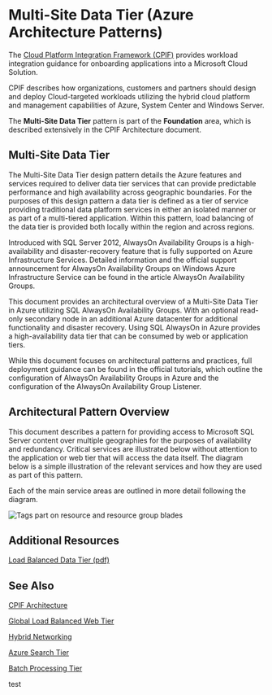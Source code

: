 <properties 
   pageTitle="Multi-Site Data Tier (Azure Architecture Patterns)" 
   description="The Multi-Site Data Tier pattern is part of the Foundation area, which is described extensively in the CPIF Architecture document." 
   services="" 
   documentationCenter="" 
   authors="arynes" 
   manager="fredhar" 
   editor=""/>

<tags
   ms.service="cloud-services"
   ms.devlang="multiple"
   ms.topic="article"
   ms.tgt_pltfrm="na"
   ms.workload="multiple" 
   ms.date="03/25/2015"
   ms.author="arynes"/>

# Multi-Site Data Tier (Azure Architecture Patterns)

The [Cloud Platform Integration Framework (CPIF)](azure-architectures-cpif-overview.md) provides workload integration guidance for onboarding applications into a Microsoft Cloud Solution. 

CPIF describes how organizations, customers and partners should design and deploy Cloud-targeted workloads utilizing the hybrid cloud platform and management capabilities of Azure, System Center and Windows Server. 

The **Multi-Site Data Tier** pattern is part of the **Foundation** area, which is described extensively in the CPIF Architecture document. 

## Multi-Site Data Tier

The Multi-Site Data Tier design pattern details the Azure features and services required to deliver data tier services that can provide predictable performance and high availability across geographic boundaries. For the purposes of this design pattern a data tier is defined as a tier of service providing traditional data platform services in either an isolated manner or as part of a multi-tiered application.  Within this pattern, load balancing of the data tier is provided both locally within the region and across regions.   

Introduced with SQL Server 2012, AlwaysOn Availability Groups is a high-availability and disaster-recovery feature that is fully supported on Azure Infrastructure Services.  Detailed information and the official support announcement for AlwaysOn Availability Groups on Windows Azure Infrastructure Service can be found in the article AlwaysOn Availability Groups.   

This document provides an architectural overview of a Multi-Site Data Tier in Azure utilizing SQL AlwaysOn Availability Groups. With an optional read-only secondary node in an additional Azure datacenter for additional functionality and disaster recovery. Using SQL AlwaysOn in Azure provides a high-availability data tier that can be consumed by web or application tiers.  

While this document focuses on architectural patterns and practices, full deployment guidance can be found in the official tutorials, which outline the configuration of AlwaysOn Availability Groups in Azure and the configuration of the AlwaysOn Availability Group Listener. 

## Architectural Pattern Overview 

This document describes a pattern for providing access to Microsoft SQL Server content over multiple geographies for the purposes of availability and redundancy.  Critical services are illustrated below without attention to the application or web tier that will access the data itself.  The diagram below is a simple illustration of the relevant services and how they are used as part of this pattern.   

Each of the main service areas are outlined in more detail following the diagram. 
 
![Tags part on resource and resource group blades](./media/azure-architectures-cpif-foundation-multi-site-data-tier/overview.png)

##  Additional Resources
[Load Balanced Data Tier (pdf)](https://gallery.technet.microsoft.com/Cloud-Platform-Integration-dfb09e41)

## See Also
[CPIF Architecture](https://gallery.technet.microsoft.com/Cloud-Platform-Integration-bd1e434a) 

[Global Load Balanced Web Tier](https://gallery.technet.microsoft.com/Cloud-Platform-Integration-2c3c663a) 

[Hybrid Networking](https://gallery.technet.microsoft.com/Cloud-Platform-Integration-5e401f38)

[Azure Search Tier](https://gallery.technet.microsoft.com/Cloud-Platform-Integration-e581d65d) 

[Batch Processing Tier](https://gallery.technet.microsoft.com/Cloud-Platform-Integration-0bc3f8b1)

test
